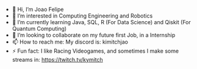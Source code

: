 - 👋 Hi, I’m Joao Felipe
- 👀 I’m interested in Computing Engineering and Robotics
- 🌱 I’m currently learning Java, SQL, R (For Data Science) and Qiskit (For Quantum Computing)
- 💞️ I’m looking to collaborate on my future first Job, in a Internship
- 📫 How to reach me: My discord is: kimitchjao
- ⚡ Fun fact: I like Racing Videogames, and sometimes I make some streams in: https://twitch.tv/kymitch
